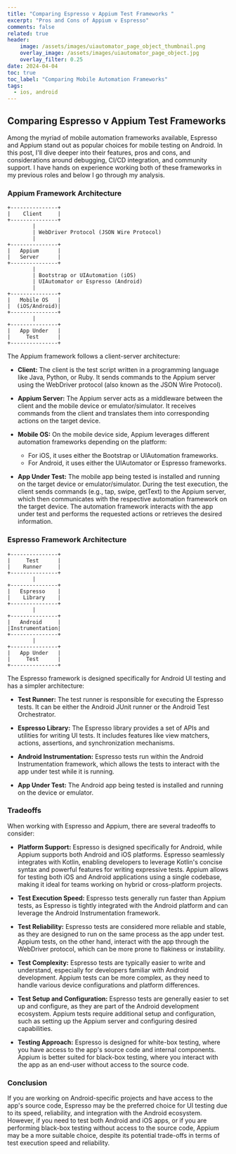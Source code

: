 ```yaml
---
title: "Comparing Espresso v Appium Test Frameworks "
excerpt: "Pros and Cons of Appium v Espresso"
comments: false
related: true
header:
    image: /assets/images/uiautomator_page_object_thumbnail.png
    overlay_image: /assets/images/uiautomator_page_object.jpg
    overlay_filter: 0.25
date: 2024-04-04
toc: true
toc_label: "Comparing Mobile Automation Frameworks"
tags:
  - ios, android
---
```

## Comparing Espresso v Appium Test Frameworks

Among the myriad of mobile automation frameworks available, Espresso and Appium stand out as popular choices for mobile testing on Android. In this post, I'll dive deeper into their features, pros and cons, and considerations around debugging, CI/CD integration, and community support. I have hands on experience working both of these frameworks in my previous roles and below I go through my analysis. 

### Appium Framework Architecture

```mermaid
+---------------+
|    Client     |
+---------------+
        |
        | WebDriver Protocol (JSON Wire Protocol)
        |
+---------------+
|   Appium      |
|   Server      |
+---------------+
        |
        | Bootstrap or UIAutomation (iOS)
        | UIAutomator or Espresso (Android)
        |
+---------------+
|   Mobile OS   |
|  (iOS/Android)|
+---------------+
        |
+---------------+
|   App Under   |
|     Test      |
+---------------+
```

The Appium framework follows a client-server architecture:

- **Client:** The client is the test script written in a programming language like Java, Python, or Ruby. It sends commands to the Appium server using the WebDriver protocol (also known as the JSON Wire Protocol).

- **Appium Server:** The Appium server acts as a middleware between the client and the mobile device or emulator/simulator. It receives commands from the client and translates them into corresponding actions on the target device.

- **Mobile OS:** On the mobile device side, Appium leverages different automation frameworks depending on the platform:

    - For iOS, it uses either the Bootstrap or UIAutomation frameworks.
    - For Android, it uses either the UIAutomator or Espresso frameworks.

- **App Under Test:** The mobile app being tested is installed and running on the target device or emulator/simulator.
During the test execution, the client sends commands (e.g., tap, swipe, getText) to the Appium server, which then communicates with the respective automation framework on the target device. The automation framework interacts with the app under test and performs the requested actions or retrieves the desired information.


### Espresso Framework Architecture

```mermaid
+---------------+
|     Test      |
|    Runner     |
+---------------+
        |
+---------------+
|   Espresso    |
|    Library    |
+---------------+
        |
+---------------+
|   Android     |
|Instrumentation|
+---------------+
        |
+---------------+
|   App Under   |
|     Test      |
+---------------+
```

The Espresso framework is designed specifically for Android UI testing and has a simpler architecture:

- **Test Runner:** The test runner is responsible for executing the Espresso tests. It can be either the Android JUnit runner or the Android Test Orchestrator.

- **Espresso Library:** The Espresso library provides a set of APIs and utilities for writing UI tests. It includes features like view matchers, actions, assertions, and synchronization mechanisms.

- **Android Instrumentation:** Espresso tests run within the Android Instrumentation framework, which allows the tests to interact with the app under test while it is running.

- **App Under Test:** The Android app being tested is installed and running on the device or emulator.

### Tradeoffs

When working with Espresso and Appium, there are several tradeoffs to consider:

- **Platform Support:** Espresso is designed specifically for Android, while Appium supports both Android and iOS platforms. Espresso seamlessly integrates with Kotlin, enabling developers to leverage Kotlin's concise syntax and powerful features for writing expressive tests. Appium allows for testing both iOS and Android applications using a single codebase, making it ideal for teams working on hybrid or cross-platform projects.

- **Test Execution Speed:**  Espresso tests generally run faster than Appium tests, as Espresso is tightly integrated with the Android platform and can leverage the Android Instrumentation framework.

- **Test Reliability:** Espresso tests are considered more reliable and stable, as they are designed to run on the same process as the app under test. Appium tests, on the other hand, interact with the app through the WebDriver protocol, which can be more prone to flakiness or instability.

- **Test Complexity:** Espresso tests are typically easier to write and understand, especially for developers familiar with Android development. Appium tests can be more complex, as they need to handle various device configurations and platform differences.

- **Test Setup and Configuration:** Espresso tests are generally easier to set up and configure, as they are part of the Android development ecosystem. Appium tests require additional setup and configuration, such as setting up the Appium server and configuring desired capabilities.

- **Testing Approach:** Espresso is designed for white-box testing, where you have access to the app's source code and internal components. Appium is better suited for black-box testing, where you interact with the app as an end-user without access to the source code.

### Conclusion

If you are working on Android-specific projects and have access to the app's source code, Espresso may be the preferred choice for UI testing due to its speed, reliability, and integration with the Android ecosystem. However, if you need to test both Android and iOS apps, or if you are performing black-box testing without access to the source code, Appium may be a more suitable choice, despite its potential trade-offs in terms of test execution speed and reliability.